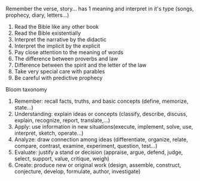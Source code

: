 Remember the verse, story... has 1 meaning and interpret in it's type (songs, prophecy, diary, letters...)

1. Read the Bible like any other book
2. Read the Bible existentially
3. Interpret the narrative by the didactic
4. Interpret the implicit by the explicit
5. Pay close attention to the meaning of words
6. The difference between proverbs and law
7. Difference between the spirit and the letter of the law
8. Take very special care with parables
9. Be careful with predictive prophecy

Bloom taxonomy
1. Remember: recall facts, truths, and basic concepts (define, memorize, state...)
2. Understanding: explain ideas or concepts (classify, describe, discuss, explain, recognize, report, translate,...)
3. Apply: use information in new situations(execute, implement, solve, use, interpret, sketch, operate...)
4. Analyze: draw connection among ideas  (differentiate, organize, relate, compare, contrast, examine, experiment, question, test...)
5. Evaluate: justify a stand or decision (appraise, argue, defend, judge, select, support, value, critique, weigh)
6. Create: produce new or original work (design, assemble, construct, conjecture, develop, formulate, author, investigate)